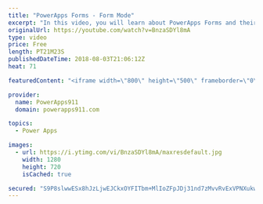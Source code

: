```yaml
---
title: "PowerApps Forms - Form Mode"
excerpt: "In this video, you will learn about PowerApps Forms and their Form Modes. This is the second in a series of videos on forms to explore all of the nooks and crannies involved with this key PowerApps control.  Part 1 - PowerApps forms https://www.youtube.com/watch?v=yT4gGVunU0o  Getting started with PowerApps"
originalUrl: https://youtube.com/watch?v=BnzaSDYl8mA
type: video
price: Free
length: PT21M23S
publishedDateTime: 2018-08-03T21:06:12Z
heat: 71

featuredContent: "<iframe width=\"800\" height=\"500\" frameborder=\"0\" src=\"https://www.youtube.com/embed/BnzaSDYl8mA\" allow=\"accelerometer; autoplay; encrypted-media; gyroscope; picture-in-picture\" allowfullscreen></iframe>"

provider:
  name: PowerApps911
  domain: powerapps911.com

topics:
  - Power Apps

images:
  - url: https://i.ytimg.com/vi/BnzaSDYl8mA/maxresdefault.jpg
    width: 1280
    height: 720
    isCached: true

secured: "S9P8slwwESx8hJzLjwEJCkxOYFITbm+MlIoZFpJDj31nd7zMvvRvExVPNXukw87LZBeudG1MGUKirwiu3XQX5CuoxuKmzGlyzEP+PtpsQSUuMx388gwfAIy5rxROiMu4prrBWvnS9KVlwM8K69Mwbcfema0H1w6LWIg2V2Zr81OPtJ79p3J98QYhUrH3iBW3LMwGuXrei7UzRlluzBIWQx+GFzpb1UPV2GkbvIZNEkPw1CFHtrzR7sWilqZRic28uIEAbnQcJeoPCngglBWCR3zfVZ6XBO0gDAAX0x+0xlNuwsSeKQIsMaHQ6bXLSYfCfdbUJmGOoWOxyGy9rhnPpNlbRILTrEpm4zU1rnrvw/ctZ9x6lCkjcwHTKV/N4qbqcQWm+Cn4ExAtD0f4RiIDivmF373zOKWP7HZWBkY3Kc0nSJ0rYCasVkZU2a+bMXdj;8ZRFtZDo3om/KrdVLbpU5Q=="
---
```


